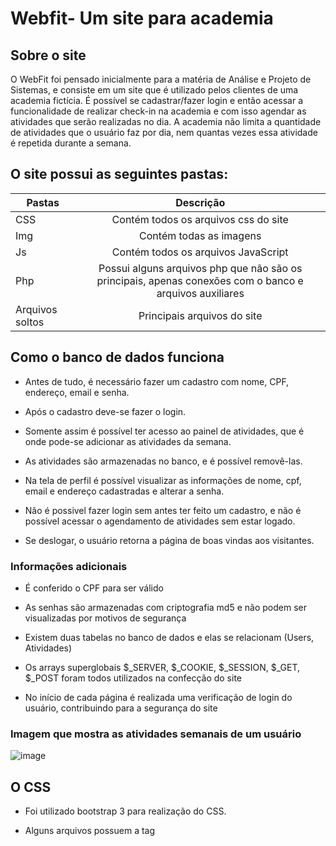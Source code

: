 # Webfit- Um site para academia
## Sobre o site

O WebFit foi pensado inicialmente para a matéria de Análise e Projeto de Sistemas, e consiste em um site que é utilizado pelos clientes de uma academia fictícia. É possível se cadastrar/fazer login e então acessar a funcionalidade de realizar check-in na academia e com isso agendar as atividades que serão realizadas no dia. A academia não limita a quantidade de atividades que o usuário faz por dia, nem quantas vezes essa atividade é repetida durante a semana.

## O site possui as seguintes pastas:

| Pastas        | Descrição           |
| ------------- |:-------------:|
| CSS   | Contém todos os arquivos css do site |
| Img      | Contém todas as imagens     |  
| Js | Contém todos os arquivos JavaScript    |   
| Php | Possui alguns arquivos php que não são os principais, apenas conexões com o banco e arquivos auxiliares  | 
| Arquivos soltos | Principais arquivos do site  | 

## Como o banco de dados funciona

* Antes de tudo, é necessário fazer um cadastro com nome, CPF, endereço, email e senha.

* Após o cadastro deve-se fazer o login.

* Somente assim é possível ter acesso ao painel de atividades, que é onde pode-se adicionar as atividades da semana.

* As atividades são armazenadas no banco, e é possível removê-las.

* Na tela de perfil é possível visualizar as informações de nome, cpf, email e endereço cadastradas e alterar a senha.

* Não é possivel fazer login sem antes ter feito um cadastro, e não é possível acessar o agendamento de atividades sem estar logado.

* Se deslogar, o usuário retorna a página de boas vindas aos visitantes.

### Informações adicionais

* É conferido o CPF para ser válido

* As senhas são armazenadas com criptografia md5 e não podem ser visualizadas por motivos de segurança

* Existem duas tabelas no banco de dados e elas se relacionam (Users, Atividades)

* Os arrays superglobais $_SERVER, $_COOKIE, $_SESSION, $_GET, $_POST foram todos utilizados na confecção do site

* No início de cada página é realizada uma verificação de login do usuário, contribuindo para a segurança do site

### Imagem que mostra as atividades semanais de um usuário
![image](https://user-images.githubusercontent.com/49680911/166856015-9ff2c19b-f179-4e9d-af5b-e0be064634ef.png)

## O CSS

* Foi utilizado bootstrap 3 para realização do CSS.

* Alguns arquivos possuem a tag <style>, pois não estavam diretamente ligados a um arquivo próprio de CSS, mas o layout geral das páginas foi feito em um arquivo separado.

## O JavaScript

* Os arquivos JS são destinados a validação dos dados de formulário de cadastro, login e alterações no perfil, afim de assegurar a integridade do banco e a inserção de todos os campos obrigatoriamente.

## O PHP

* Na pasta de arquivos php encontram-se tanto arquivos para validação de formulários, autenticação em banco de dados, autenticação de usuários, quanto alguns arquivos auxiliares para o funcionamento e apresentação de outras páginas. 

### Para acessar o site
  Só é necessário alterar o arquivo 'database_credentials.php' inserindo suas informações de banco de dados
  ```php
  <?php
    $username = ""; (seu usuário)
    $database_password = ""; (sua senha)
?>
  ```
  
  ## Equipe:
  ### Geovanna Alberti Correia de Freitas GRR20210548
  ### Guilherme Penna Moro GRR20211633
  ### Gianluca Notari Magnabosco GRR20211621

